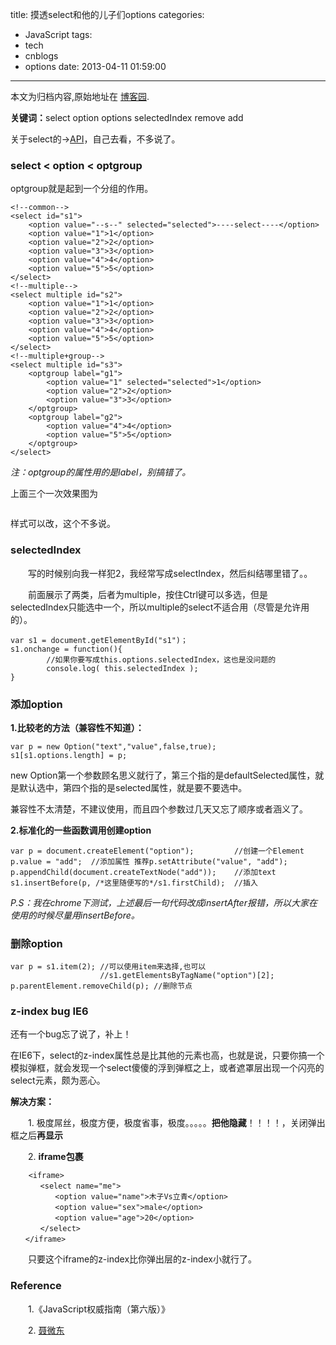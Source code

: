 title: 摸透select和他的儿子们options
categories:
  - JavaScript
tags:
  - tech
  - cnblogs
  - options
date: 2013-04-11 01:59:00
---

<div class="history-article">本文为归档内容,原始地址在 <a href="http://www.cnblogs.com/hustskyking/archive/2013/04/11/options_add_and_remove.html" target="_blank">博客园</a>.</div>

<p><strong>关键词：</strong>select option options selectedIndex remove add</p>
<p>关于select的→<a href="http://www.w3.org/2003/01/dom2-javadoc/org/w3c/dom/html2/HTMLSelectElement.html" target="_blank">API</a>，自己去看，不多说了。</p>


<h3>select < option < optgroup</h3>
<p>optgroup就是起到一个分组的作用。</p>

```
<!--common-->
<select id="s1">
    <option value="--s--" selected="selected">----select----</option>
    <option value="1">1</option>
    <option value="2">2</option>
    <option value="3">3</option>
    <option value="4">4</option>
    <option value="5">5</option>
</select>
<!--multiple-->
<select multiple id="s2">
    <option value="1">1</option>
    <option value="2">2</option>
    <option value="3">3</option>
    <option value="4">4</option>
    <option value="5">5</option>
</select>
<!--multiple+group-->
<select multiple id="s3">
    <optgroup label="g1">
        <option value="1" selected="selected">1</option>
        <option value="2">2</option>
        <option value="3">3</option>
    </optgroup>
    <optgroup label="g2">
        <option value="4">4</option>
        <option value="5">5</option>
    </optgroup>
</select>

```

<p><em>注：optgroup的属性用的是label，别搞错了。</em></p>
<p>上面三个一次效果图为</p>
<p><img src="http://images.cnitblog.com/blog/387325/201304/11133800-b58b53b315564d8489ebd6795a915864.png" alt=""></p>
<p>样式可以改，这个不多说。</p>


<h3>selectedIndex</h3>
<p>　　写的时候别向我一样犯2，我经常写成selectIndex，然后纠结哪里错了。。</p>
<p>　　前面展示了两类，后者为multiple，按住Ctrl键可以多选，但是selectedIndex只能选中一个，所以multiple的select不适合用（尽管是允许用的）。</p>

```
var s1 = document.getElementById("s1")；
s1.onchange = function(){
        //如果你要写成this.options.selectedIndex，这也是没问题的  
        console.log( this.selectedIndex );
}

```



<h3>添加option</h3>
<p><strong>1.比较老的方法（兼容性不知道）：</strong></p>

```
var p = new Option("text","value",false,true);
s1[s1.options.length] = p;

```

<p>new Option第一个参数顾名思义就行了，第三个指的是defaultSelected属性，就是默认选中，第四个指的是selected属性，就是要不要选中。</p>
<p>兼容性不太清楚，不建议使用，而且四个参数过几天又忘了顺序或者涵义了。</p>
<p><strong>2.标准化的一些函数调用创建option</strong></p>

```
var p = document.createElement("option");         //创建一个Element
p.value = "add";  //添加属性 推荐p.setAttribute("value", "add");
p.appendChild(document.createTextNode("add"));    //添加text
s1.insertBefore(p, /*这里随便写的*/s1.firstChild);  //插入

```

<p><em>P.S：我在chrome下测试，上述最后一句代码改成insertAfter报错，所以大家在使用的时候尽量用insertBefore。</em></p>


<h3>删除option</h3>

```
var p = s1.item(2); //可以使用item来选择,也可以
                    //s1.getElementsByTagName("option")[2];
p.parentElement.removeChild(p); //删除节点

```



<h3>z-index bug IE6</h3>
<p>还有一个bug忘了说了，补上！</p>
<p>在IE6下，select的z-index属性总是比其他的元素也高，也就是说，只要你搞一个模拟弹框，就会发现一个select傻傻的浮到弹框之上，或者遮罩层出现一个闪亮的select元素，颇为恶心。</p>
<p><strong>解决方案：</strong></p>
<p>　　1. 极度屌丝，极度方便，极度省事，极度。。。。。<strong>把他隐藏</strong>！！！！，关闭弹出框之后<strong>再显示</strong></p>
<p>　　2. <strong>iframe包裹</strong></p>

```
    <iframe>
　　　　<select name="me">
　　　　　　<option value="name">木子Vs立青</option>
　　　　　　<option value="sex">male</option>
　　　　　　<option value="age">20</option>
　　　　</select>
　　</iframe>

```

<p>　　只要这个iframe的z-index比你弹出层的z-index小就行了。</p>


<h3>Reference</h3>
<p>　　1.《JavaScript权威指南（第六版）》</p>
<p>　　2.&nbsp;<a href="http://www.cnblogs.com/Darren_code/archive/2012/03/05/z-index.html#darren_7" target="_blank">聂微东</a></p>